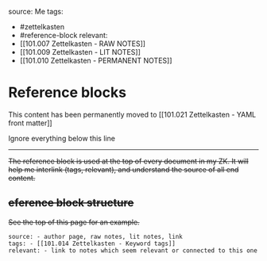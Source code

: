 source: Me
tags:
- #zettelkasten 
- #reference-block
relevant:
- [[101.007 Zettelkasten - RAW NOTES]]
- [[101.009 Zettelkasten - LIT NOTES]]
- [[101.010 Zettelkasten - PERMANENT NOTES]]

# Reference blocks

This content has been permanently moved to [[101.021 Zettelkasten - YAML front matter]]

Ignore everything below this line

---

~~The reference block is used at the top of every document in my ZK. It will help me interlink (tags, relevant), and understand the source of all end content.~~

## ~~eference block structure~~

~~See the top of this page for an example.~~

```
source: - author page, raw notes, lit notes, link
tags: - [[101.014 Zettelkasten - Keyword tags]]
relevant: - link to notes which seem relevant or connected to this one
```
